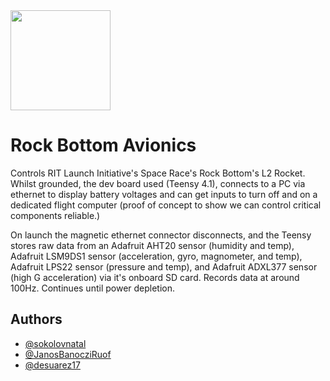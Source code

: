 <img src="https://yt3.googleusercontent.com/ytc/AL5GRJX-fTvp_QLr1lVtEUI5mkb8UpQ7PthtJGi0XEBB=s900-c-k-c0x00ffffff-no-rj" width="160" height="160">

# Rock Bottom Avionics

Controls RIT Launch Initiative's Space Race's Rock Bottom's L2 Rocket. Whilst grounded, the dev board used (Teensy 4.1), connects to a PC via ethernet to display battery voltages and can get inputs to turn off and on a dedicated flight computer (proof of concept to show we can control critical components reliable.) 

On launch the magnetic ethernet connector disconnects, and the Teensy stores raw data from an Adafruit AHT20 sensor (humidity and temp), Adafruit LSM9DS1 sensor (acceleration, gyro, magnometer, and temp), Adafruit LPS22 sensor (pressure and temp), and Adafruit ADXL377 sensor (high G acceleration) via it's onboard SD card. Records data at around 100Hz. Continues until power depletion.


## Authors

- [@sokolovnatal](https://github.com/sokolovnatal)
- [@JanosBanocziRuof](https://github.com/JanosBanocziRuof)
- [@desuarez17](https://github.com/desuarez17)
